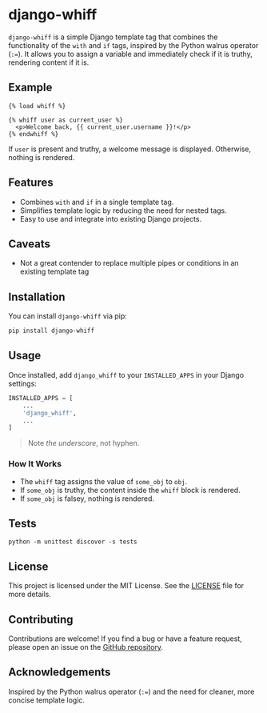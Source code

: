 # django-whiff

`django-whiff` is a simple Django template tag that combines the functionality of the `with` and `if` tags, inspired by the Python walrus operator (`:=`). It allows you to assign a variable and immediately check if it is truthy, rendering content if it is.

## Example

```django
{% load whiff %}

{% whiff user as current_user %}
  <p>Welcome back, {{ current_user.username }}!</p>
{% endwhiff %}
```

If `user` is present and truthy, a welcome message is displayed. Otherwise, nothing is rendered.

## Features

- Combines `with` and `if` in a single template tag.
- Simplifies template logic by reducing the need for nested tags.
- Easy to use and integrate into existing Django projects.

## Caveats

- Not a great contender to replace multiple pipes or conditions in an existing template tag

## Installation

You can install `django-whiff` via pip:

```bash
pip install django-whiff
```

## Usage

Once installed, add `django_whiff` to your `INSTALLED_APPS` in your Django settings:

```python
INSTALLED_APPS = [
    ...
    'django_whiff',
    ...
]
```

> Note *the underscore*, not hyphen.

### How It Works

- The `whiff` tag assigns the value of `some_obj` to `obj`.
- If `some_obj` is truthy, the content inside the `whiff` block is rendered.
- If `some_obj` is falsey, nothing is rendered.


## Tests
```
python -m unittest discover -s tests
```

## License

This project is licensed under the MIT License. See the [LICENSE](LICENSE) file for more details.

## Contributing

Contributions are welcome! If you find a bug or have a feature request, please open an issue on the [GitHub repository](https://github.com/ehamiter/django-whiff).

## Acknowledgements

Inspired by the Python walrus operator (`:=`) and the need for cleaner, more concise template logic.
